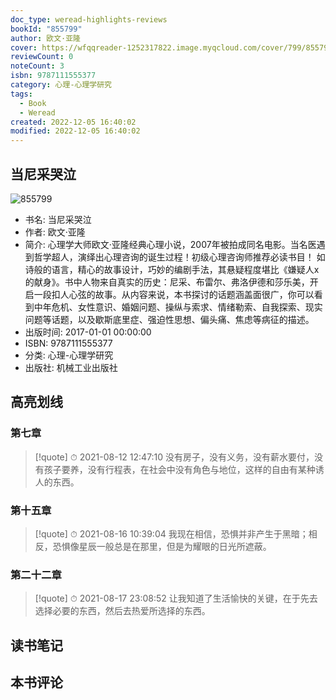 ```yaml
---
doc_type: weread-highlights-reviews
bookId: "855799"
author: 欧文·亚隆
cover: https://wfqqreader-1252317822.image.myqcloud.com/cover/799/855799/t7_855799.jpg
reviewCount: 0
noteCount: 3
isbn: 9787111555377
category: 心理-心理学研究
tags:
  - Book
  - Weread
created: 2022-12-05 16:40:02
modified: 2022-12-05 16:40:02
---
```


## 当尼采哭泣

![855799](https://wfqqreader-1252317822.image.myqcloud.com/cover/799/855799/t7_855799.jpg)
- 书名: 当尼采哭泣
- 作者: 欧文·亚隆
- 简介: 心理学大师欧文·亚隆经典心理小说，2007年被拍成同名电影。当名医遇到哲学超人，演绎出心理咨询的诞生过程！初级心理咨询师推荐必读书目！ 如诗般的语言，精心的故事设计，巧妙的编剧手法，其悬疑程度堪比《嫌疑人x的献身》。书中人物来自真实的历史：尼采、布雷尔、弗洛伊德和莎乐美，开启一段扣人心弦的故事。从内容来说，本书探讨的话题涵盖面很广，你可以看到中年危机、女性意识、婚姻问题、操纵与索求、情绪勒索、自我探索、现实问题等话题，以及歇斯底里症、强迫性思想、偏头痛、焦虑等病征的描述。
- 出版时间: 2017-01-01 00:00:00
- ISBN: 9787111555377
- 分类: 心理-心理学研究
- 出版社: 机械工业出版社

## 高亮划线

### 第七章


> [!quote] ⏱ 2021-08-12 12:47:10
> 没有房子，没有义务，没有薪水要付，没有孩子要养，没有行程表，在社会中没有角色与地位，这样的自由有某种诱人的东西。
 


### 第十五章


> [!quote] ⏱ 2021-08-16 10:39:04
> 我现在相信，恐惧并非产生于黑暗；相反，恐惧像星辰一般总是在那里，但是为耀眼的日光所遮蔽。
 


### 第二十二章


> [!quote] ⏱ 2021-08-17 23:08:52
> 让我知道了生活愉快的关键，在于先去选择必要的东西，然后去热爱所选择的东西。
 



## 读书笔记


## 本书评论

